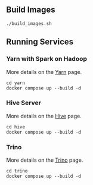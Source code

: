 ## Build Images

```shell
./build_images.sh
```

## Running Services

### Yarn with Spark on Hadoop

More details on the [Yarn](yarn/Readme.md) page.

```shell
cd yarn
docker compose up --build -d

```

### Hive Server

More details on the [Hive](hive/Readme.md) page.

```shell
cd hive
docker compose up --build -d
```

### Trino

More details on the [Trino](trino/Readme.md) page.

```shell
cd trino
docker compose up --build -d
```
